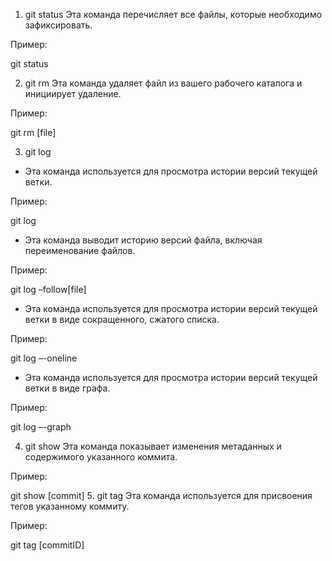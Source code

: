 1. git status
Эта команда перечисляет все файлы, которые необходимо зафиксировать. 

Пример:

git status


2. git rm
Эта команда удаляет файл из вашего рабочего каталога и инициирует удаление.

Пример:

git rm [file]  

3. git log
+ Эта команда используется для просмотра истории версий текущей ветки.

Пример:

git log

+ Эта команда выводит историю версий файла, включая переименование файлов.

Пример:

git log –follow[file]

+ Эта команда используется для просмотра истории версий текущей ветки в виде сокращенного, сжатого списка.

Пример:

git log –-oneline

+ Эта команда используется для просмотра истории версий текущей ветки в виде графа.

Пример:

git log –-graph

4. git show
Эта команда показывает изменения метаданных и содержимого указанного коммита.

Пример:

git show [commit]
5. git tag
Эта команда используется для присвоения тегов указанному коммиту.

Пример:

git tag [commitID]
